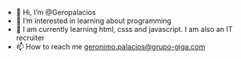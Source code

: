 - 👋 Hi, I’m @Geropalacios
- 👀 I’m interested in learning about programming
- 🌱 I am currently learning html, csss and javascript. I am also an IT recruiter
- 📫 How to reach me geronimo.palacios@grupo-giga.com

<!---
Geropalacios/Geropalacios is a ✨ special ✨ repository because its `README.md` (this file) appears on your GitHub profile.
You can click the Preview link to take a look at your changes.
--->
